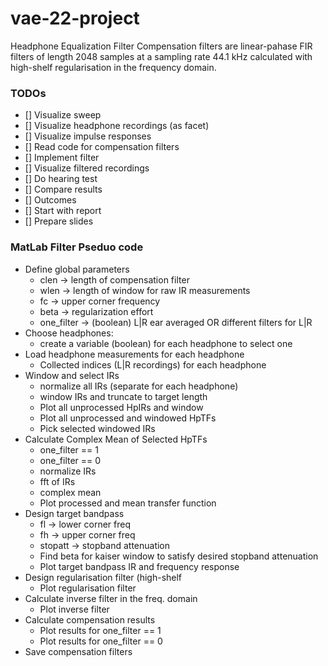 # vae-22-project
Headphone Equalization Filter
Compensation filters are linear-pahase FIR filters of length 2048 samples at a sampling rate 44.1 kHz calculated with high-shelf regularisation in the frequency domain.

### TODOs
- [] Visualize sweep
- [] Visualize headphone recordings (as facet)
- [] Visualize impulse responses
- [] Read code for compensation filters
- [] Implement filter
- [] Visualize filtered recordings
- [] Do hearing test
- [] Compare results
- [] Outcomes
- [] Start with report
- [] Prepare slides

### MatLab Filter Pseduo code
- Define global parameters
	-	clen -> length of compensation filter
	-	wlen -> length of window for raw IR measurements
	- fc -> upper corner frequency
	- beta -> regularization effort
	- one_filter -> (boolean) L|R ear averaged OR different filters for L|R
- Choose headphones:
	- create a variable (boolean) for each headphone to select one
- Load headphone measurements for each headphone
	- Collected indices (L|R recordings) for each headphone
- Window and select IRs
	- normalize all IRs (separate for each headphone)
	- window IRs and truncate to target length
	- Plot all unprocessed HpIRs and window
	- Plot all unprocessed and windowed HpTFs
	- Pick selected windowed IRs
- Calculate Complex Mean of Selected HpTFs
	- one_filter == 1
	- one_filter == 0
	- normalize IRs
	- fft of IRs
	- complex mean
	- Plot processed and mean transfer function
- Design target bandpass
	- fl -> lower corner freq
	- fh -> upper corner freq
	- stopatt -> stopband attenuation
	- Find beta for kaiser window to satisfy desired stopband attenuation
	- Plot target bandpass IR and frequency response
- Design regularisation filter (high-shelf
	- Plot regularisation filter
- Calculate inverse filter in the freq. domain
	- Plot inverse filter
- Calculate compensation results
	- Plot results for one_filter  == 1
	- Plot results for one_filter == 0
- Save compensation filters

